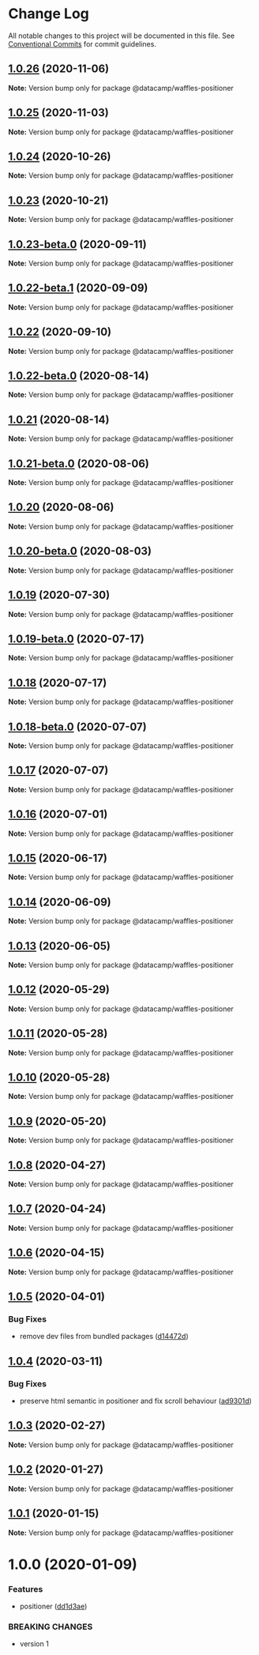 # Change Log

All notable changes to this project will be documented in this file.
See [Conventional Commits](https://conventionalcommits.org) for commit guidelines.

## [1.0.26](https://github.com/datacamp/design-system/compare/@datacamp/waffles-positioner@1.0.25...@datacamp/waffles-positioner@1.0.26) (2020-11-06)

**Note:** Version bump only for package @datacamp/waffles-positioner





## [1.0.25](https://github.com/datacamp/design-system/compare/@datacamp/waffles-positioner@1.0.24...@datacamp/waffles-positioner@1.0.25) (2020-11-03)

**Note:** Version bump only for package @datacamp/waffles-positioner





## [1.0.24](https://github.com/datacamp/design-system/compare/@datacamp/waffles-positioner@1.0.23...@datacamp/waffles-positioner@1.0.24) (2020-10-26)

**Note:** Version bump only for package @datacamp/waffles-positioner





## [1.0.23](https://github.com/datacamp/design-system/compare/@datacamp/waffles-positioner@1.0.23-beta.0...@datacamp/waffles-positioner@1.0.23) (2020-10-21)

**Note:** Version bump only for package @datacamp/waffles-positioner





## [1.0.23-beta.0](https://github.com/datacamp/design-system/compare/@datacamp/waffles-positioner@1.0.22...@datacamp/waffles-positioner@1.0.23-beta.0) (2020-09-11)

**Note:** Version bump only for package @datacamp/waffles-positioner





## [1.0.22-beta.1](https://github.com/datacamp/design-system/compare/@datacamp/waffles-positioner@1.0.22-beta.0...@datacamp/waffles-positioner@1.0.22-beta.1) (2020-09-09)

**Note:** Version bump only for package @datacamp/waffles-positioner




## [1.0.22](https://github.com/datacamp/design-system/compare/@datacamp/waffles-positioner@1.0.21...@datacamp/waffles-positioner@1.0.22) (2020-09-10)

**Note:** Version bump only for package @datacamp/waffles-positioner





## [1.0.22-beta.0](https://github.com/datacamp/design-system/compare/@datacamp/waffles-positioner@1.0.21...@datacamp/waffles-positioner@1.0.22-beta.0) (2020-08-14)

**Note:** Version bump only for package @datacamp/waffles-positioner





## [1.0.21](https://github.com/datacamp/design-system/compare/@datacamp/waffles-positioner@1.0.20...@datacamp/waffles-positioner@1.0.21) (2020-08-14)

**Note:** Version bump only for package @datacamp/waffles-positioner





## [1.0.21-beta.0](https://github.com/datacamp/design-system/compare/@datacamp/waffles-positioner@1.0.20...@datacamp/waffles-positioner@1.0.21-beta.0) (2020-08-06)

**Note:** Version bump only for package @datacamp/waffles-positioner





## [1.0.20](https://github.com/datacamp/design-system/compare/@datacamp/waffles-positioner@1.0.19...@datacamp/waffles-positioner@1.0.20) (2020-08-06)

**Note:** Version bump only for package @datacamp/waffles-positioner





## [1.0.20-beta.0](https://github.com/datacamp/design-system/compare/@datacamp/waffles-positioner@1.0.19...@datacamp/waffles-positioner@1.0.20-beta.0) (2020-08-03)

**Note:** Version bump only for package @datacamp/waffles-positioner





## [1.0.19](https://github.com/datacamp/design-system/compare/@datacamp/waffles-positioner@1.0.18...@datacamp/waffles-positioner@1.0.19) (2020-07-30)

**Note:** Version bump only for package @datacamp/waffles-positioner




## [1.0.19-beta.0](https://github.com/datacamp/design-system/compare/@datacamp/waffles-positioner@1.0.18...@datacamp/waffles-positioner@1.0.19-beta.0) (2020-07-17)

**Note:** Version bump only for package @datacamp/waffles-positioner





## [1.0.18](https://github.com/datacamp/design-system/compare/@datacamp/waffles-positioner@1.0.17...@datacamp/waffles-positioner@1.0.18) (2020-07-17)

**Note:** Version bump only for package @datacamp/waffles-positioner





## [1.0.18-beta.0](https://github.com/datacamp/design-system/compare/@datacamp/waffles-positioner@1.0.17...@datacamp/waffles-positioner@1.0.18-beta.0) (2020-07-07)

**Note:** Version bump only for package @datacamp/waffles-positioner





## [1.0.17](https://github.com/datacamp/design-system/compare/@datacamp/waffles-positioner@1.0.16...@datacamp/waffles-positioner@1.0.17) (2020-07-07)

**Note:** Version bump only for package @datacamp/waffles-positioner





## [1.0.16](https://github.com/datacamp/design-system/compare/@datacamp/waffles-positioner@1.0.15...@datacamp/waffles-positioner@1.0.16) (2020-07-01)

**Note:** Version bump only for package @datacamp/waffles-positioner





## [1.0.15](https://github.com/datacamp/design-system/compare/@datacamp/waffles-positioner@1.0.14...@datacamp/waffles-positioner@1.0.15) (2020-06-17)

**Note:** Version bump only for package @datacamp/waffles-positioner





## [1.0.14](https://github.com/datacamp/design-system/compare/@datacamp/waffles-positioner@1.0.13...@datacamp/waffles-positioner@1.0.14) (2020-06-09)

**Note:** Version bump only for package @datacamp/waffles-positioner





## [1.0.13](https://github.com/datacamp/design-system/compare/@datacamp/waffles-positioner@1.0.12...@datacamp/waffles-positioner@1.0.13) (2020-06-05)

**Note:** Version bump only for package @datacamp/waffles-positioner





## [1.0.12](https://github.com/datacamp/design-system/compare/@datacamp/waffles-positioner@1.0.11...@datacamp/waffles-positioner@1.0.12) (2020-05-29)

**Note:** Version bump only for package @datacamp/waffles-positioner





## [1.0.11](https://github.com/datacamp/design-system/compare/@datacamp/waffles-positioner@1.0.10...@datacamp/waffles-positioner@1.0.11) (2020-05-28)

**Note:** Version bump only for package @datacamp/waffles-positioner





## [1.0.10](https://github.com/datacamp/design-system/compare/@datacamp/waffles-positioner@1.0.9...@datacamp/waffles-positioner@1.0.10) (2020-05-28)

**Note:** Version bump only for package @datacamp/waffles-positioner





## [1.0.9](https://github.com/datacamp/design-system/compare/@datacamp/waffles-positioner@1.0.8...@datacamp/waffles-positioner@1.0.9) (2020-05-20)

**Note:** Version bump only for package @datacamp/waffles-positioner





## [1.0.8](https://github.com/datacamp/design-system/compare/@datacamp/waffles-positioner@1.0.7...@datacamp/waffles-positioner@1.0.8) (2020-04-27)

**Note:** Version bump only for package @datacamp/waffles-positioner





## [1.0.7](https://github.com/datacamp/design-system/compare/@datacamp/waffles-positioner@1.0.6...@datacamp/waffles-positioner@1.0.7) (2020-04-24)

**Note:** Version bump only for package @datacamp/waffles-positioner





## [1.0.6](https://github.com/datacamp/design-system/compare/@datacamp/waffles-positioner@1.0.5...@datacamp/waffles-positioner@1.0.6) (2020-04-15)

**Note:** Version bump only for package @datacamp/waffles-positioner





## [1.0.5](https://github.com/datacamp/design-system/compare/@datacamp/waffles-positioner@1.0.4...@datacamp/waffles-positioner@1.0.5) (2020-04-01)


### Bug Fixes

* remove dev files from bundled packages ([d14472d](https://github.com/datacamp/design-system/commit/d14472d))





## [1.0.4](https://github.com/datacamp/design-system/compare/@datacamp/waffles-positioner@1.0.3...@datacamp/waffles-positioner@1.0.4) (2020-03-11)


### Bug Fixes

* preserve html semantic in positioner and fix scroll behaviour ([ad9301d](https://github.com/datacamp/design-system/commit/ad9301d))





## [1.0.3](https://github.com/datacamp/design-system/compare/@datacamp/waffles-positioner@1.0.2...@datacamp/waffles-positioner@1.0.3) (2020-02-27)

**Note:** Version bump only for package @datacamp/waffles-positioner





## [1.0.2](https://github.com/datacamp/design-system/compare/@datacamp/waffles-positioner@1.0.1...@datacamp/waffles-positioner@1.0.2) (2020-01-27)

**Note:** Version bump only for package @datacamp/waffles-positioner





## [1.0.1](https://github.com/datacamp/design-system/compare/@datacamp/waffles-positioner@1.0.0...@datacamp/waffles-positioner@1.0.1) (2020-01-15)

**Note:** Version bump only for package @datacamp/waffles-positioner





# 1.0.0 (2020-01-09)


### Features

* positioner ([dd1d3ae](https://github.com/datacamp/design-system/commit/dd1d3ae))


### BREAKING CHANGES

* version 1
